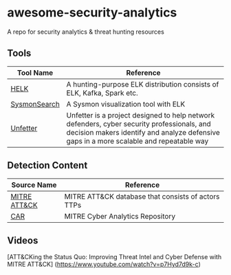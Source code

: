 # awesome-security-analytics

A repo for security analytics &amp; threat hunting resources

## Tools

Tool Name|Reference
---------|---------
[HELK](https://github.com/Cyb3rWard0g/HELK)|A hunting-purpose ELK distribution consists of ELK, Kafka, Spark etc.
[SysmonSearch](https://github.com/JPCERTCC/SysmonSearch)|A Sysmon visualization tool with ELK
[Unfetter](https://mitre.github.io/unfetter/)|Unfetter is a project designed to help network defenders, cyber security professionals, and decision makers identify and analyze defensive gaps in a more scalable and repeatable way

## Detection Content

Source Name|Reference
-----------|---------
[MITRE ATT&CK](https://attack.mitre.org/wiki/Main_Page)|MITRE ATT&CK database that consists of actors TTPs
[CAR](https://car.mitre.org)|MITRE Cyber Analytics Repository

## Videos

[ATT&CKing the Status Quo: Improving Threat Intel and Cyber Defense with MITRE ATT&CK]
(https://www.youtube.com/watch?v=p7Hyd7d9k-c)


